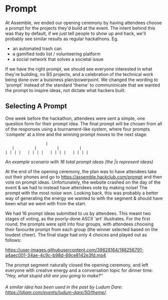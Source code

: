 # Prompt

At Assemble, we ended our opening ceremony by having attendees choose a prompt for the projects they'd build at the event. The intent behind this was thay by default, if we just tell people to show up and hack, we'll probably see similar results as regular hackathons. Eg.

- an automated trash can
- a gamified todo list / volunteering platform
- a social network that solves a societal issue

If we have the right prompt, we should see everyone interested in what they're building, no BS projects, and a celebration of the technical work being done over a buisiness plan/powerpoint. We changed the wording to 'prompt' instead of the standard 'theme' to communinicate that we wanted the prompt to inspire ideas, not dictate what hackers built.

## Selecting A Prompt

One week before the hackathon, attendees were sent a simple, one question form for their prompt idea. The final prompt will be chosen from all of the responses using a tournament-like system, where four prompts 'compete' at a time and the winning prompt moves to the next stage.

```
                  |
   |         |         |         |
| | | |   | | | |   | | | |   | | | |
```
_An example scenario with 16 total prompt ideas (the |s represent ideas)_

At the end of the opening ceremony, the plan was to have attendees take out their phones and go to https://assemble.hackclub.com/prompt and then vote on prompt ideas. Unfortunately, the website crashed on the day of the event & we had to instead have attendees vote by making noise! The prompt with the most noise won. Looking back, this was probably a better way of generating the energy we wanted to with the segment & should have been what we went with from the start.

We had 16 prompt ideas submitted to us by attendees. This meant two stages of voting, as the poorly-done ASCII 'art' illustrates. For the first round, the prompts were split into four groups, with attendees choosing their favourite prompt from each group (the winner selected based on the loudest cheer). The final stage had only 4 choices and played out as follows:

https://user-images.githubusercontent.com/39828164/188256791-a4aec001-34ae-4c9c-b98d-89ce8142e3fd.mp4

The prompt segment naturally closed the opening ceremony, and left everyone with creative energy and a conversation topic for dinner time: _"Hey, what stupid shit are you going to make?"_

###### A similar idea has been used in the past by Ludum Dare: https://ldjam.com/events/ludum-dare/50/theme/.
